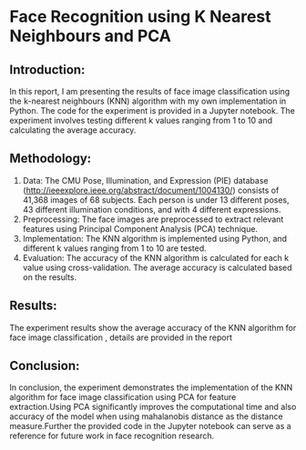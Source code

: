 # Face Recognition using K Nearest Neighbours and PCA

## Introduction:
In this report, I am presenting the results of face image classification using the k-nearest neighbours (KNN) algorithm with my own implementation in Python. The code for the experiment is provided in a Jupyter notebook. The experiment involves testing different k values ranging from 1 to 10 and calculating the average accuracy.

## Methodology:
1. Data: The CMU Pose, Illumination, and Expression (PIE) database
(http://ieeexplore.ieee.org/abstract/document/1004130/) consists of 41,368 images of 68 subjects.
Each person is under 13 different poses, 43 different illumination conditions, and with 4 different
expressions.
2. Preprocessing: The face images are preprocessed to extract relevant features using Principal Component Analysis (PCA) technique.
3. Implementation: The KNN algorithm is implemented using Python, and different k values ranging from 1 to 10 are tested.
4. Evaluation: The accuracy of the KNN algorithm is calculated for each k value using cross-validation. The average accuracy is calculated based on the results.

## Results:
The experiment results show the average accuracy of the KNN algorithm for face image classification , details are provided in the report 

## Conclusion:
In conclusion, the experiment demonstrates the implementation of the KNN algorithm for face image classification using PCA for feature extraction.Using PCA significantly improves the computational time and also accuracy of the model when using mahalanobis distance as the distance measure.Further the provided code in the Jupyter notebook can serve as a reference for future work in face recognition research.

